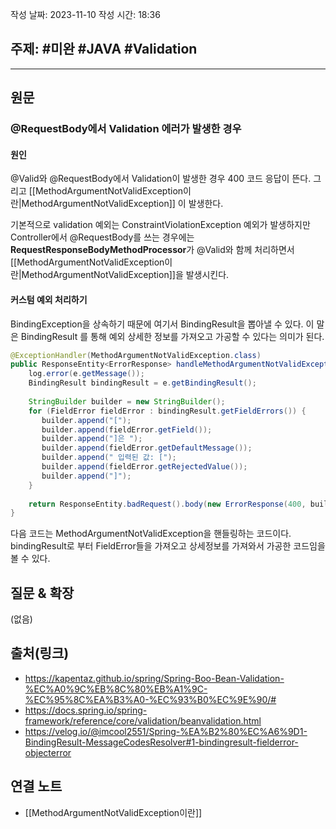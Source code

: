 작성 날짜: 2023-11-10
작성 시간: 18:36

## 주제: #미완 #JAVA #Validation 

----
## 원문

### @RequestBody에서 Validation 에러가 발생한 경우

#### 원인

@Valid와 @RequestBody에서 Validation이 발생한 경우 400 코드 응답이 뜬다. 그리고 [[MethodArgumentNotValidException이란|MethodArgumentNotValidException]] 이 발생한다. 

기본적으로 validation 예외는 ConstraintViolationException 예외가 발생하지만 Controller에서 @RequestBody를 쓰는 경우에는 **RequestResponseBodyMethodProcessor**가 @Valid와 함께 처리하면서 [[MethodArgumentNotValidException이란|MethodArgumentNotValidException]]을 발생시킨다.


#### 커스텀 예외 처리하기

BindingException을 상속하기 때문에 여기서 BindingResult을 뽑아낼 수 있다. 이 말은 BindingResult 를 통해 예외 상세한 정보를 가져오고 가공할 수 있다는 의미가 된다.

```java
@ExceptionHandler(MethodArgumentNotValidException.class)  
public ResponseEntity<ErrorResponse> handleMethodArgumentNotValidException(MethodArgumentNotValidException e) {  
    log.error(e.getMessage());  
    BindingResult bindingResult = e.getBindingResult();  
  
    StringBuilder builder = new StringBuilder();  
    for (FieldError fieldError : bindingResult.getFieldErrors()) {  
       builder.append("[");  
       builder.append(fieldError.getField());  
       builder.append("]은 ");  
       builder.append(fieldError.getDefaultMessage());  
       builder.append(" 입력된 값: [");  
       builder.append(fieldError.getRejectedValue());  
       builder.append("]");  
    }  
  
    return ResponseEntity.badRequest().body(new ErrorResponse(400, builder.toString()));  
}
```

다음 코드는 MethodArgumentNotValidException을 핸들링하는 코드이다. bindingResult로 부터 FieldError들을 가져오고 상세정보를 가져와서 가공한 코드임을 볼 수 있다.





## 질문 & 확장

(없음)

## 출처(링크)
- https://kapentaz.github.io/spring/Spring-Boo-Bean-Validation-%EC%A0%9C%EB%8C%80%EB%A1%9C-%EC%95%8C%EA%B3%A0-%EC%93%B0%EC%9E%90/#
- https://docs.spring.io/spring-framework/reference/core/validation/beanvalidation.html
- https://velog.io/@imcool2551/Spring-%EA%B2%80%EC%A6%9D1-BindingResult-MessageCodesResolver#1-bindingresult-fielderror-objecterror
## 연결 노트
- [[MethodArgumentNotValidException이란]]









